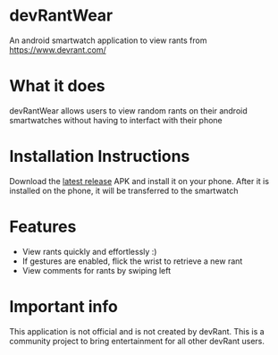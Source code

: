 # devRantWear
An android smartwatch application to view rants from https://www.devrant.com/

What it does
============
devRantWear allows users to view random rants on their android smartwatches without having to interfact with their phone

Installation Instructions
=========================
Download the [latest release](https://github.com/Skepter/DevRantWear/releases/latest) APK and install it on your phone. After it is installed on the phone, it will be transferred to the smartwatch

Features
========
* View rants quickly and effortlessly :)
* If gestures are enabled, flick the wrist to retrieve a new rant
* View comments for rants by swiping left

Important info
=============
This application is not official and is not created by devRant. This is a community project to bring entertainment for all other devRant users.
